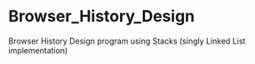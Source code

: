 # Browser_History_Design
 Browser History Design program using Stacks (singly Linked List implementation)
